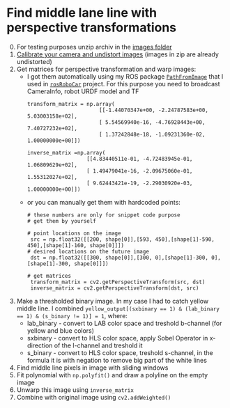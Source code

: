 # Find middle lane line with perspective transformations

0. For testing purposes unzip archiv in the [images folder](images)
1. [Calibrate your camera and undistort images](../calibration) (images in zip are already undistorted)
2. Get matrices for perspective transformation and warp images:
   - I got them automatically using my ROS package [`PathFromImage`](https://github.com/CatUnderTheLeaf/path_from_image) that I used in [`rosRoboCar`](https://github.com/CatUnderTheLeaf/rosRoboCar) project. For this purpose you need to broadcast CameraInfo, robot URDF model and TF
     ```
     transform_matrix = np.array(
                            [[-1.44070347e+00, -2.24787583e+00,  5.03003158e+02],
                            [ 5.54569940e-16, -4.76928443e+00,  7.40727232e+02],
                            [ 1.37242848e-18, -1.09231360e-02,  1.00000000e+00]])

     inverse_matrix =np.array(
        	            [[4.83440511e-01, -4.72483945e-01,  1.06809629e+02],
                        [ 1.49479041e-16, -2.09675060e-01,  1.55312027e+02],
                        [ 9.62443421e-19, -2.29030920e-03,  1.00000000e+00]])
     ```
   - or you can manually get them with hardcoded points:
     ```
     # these numbers are only for snippet code purpose
     # get them by yourself
     
     # point locations on the image
  	  src = np.float32([[200, shape[0]],[593, 450],[shape[1]-590, 450],[shape[1]-160, shape[0]]])
     # desired locations on the future image
      dst = np.float32([[300, shape[0]],[300, 0],[shape[1]-300, 0],[shape[1]-300, shape[0]]])

     # get matrices
      transform_matrix = cv2.getPerspectiveTransform(src, dst)
      inverse_matrix = cv2.getPerspectiveTransform(dst, src)
     ```
3. Make a thresholded binary image. In my case I had to catch yellow middle line. I combined `yellow_output[(sxbinary == 1) & (lab_binary == 1) & (s_binary != 1)] = 1`, where:
   - lab_binary - convert to LAB color space and treshold b-channel (for yellow and blue colors)
   - sxbinary - convert to HLS color space, apply Sobel Operator in x-direction of the l-channel and treshold it
   - s_binary - convert to HLS color space, treshold s-channel, in the formula it is with negation to remove big part of the white lines
4. Find middle line pixels in image with sliding windows
5. Fit polynomial with `np.polyfit()` and draw a polyline on the empty image
6. Unwarp this image using `inverse_matrix`
7. Combine with original image using `cv2.addWeighted()`
